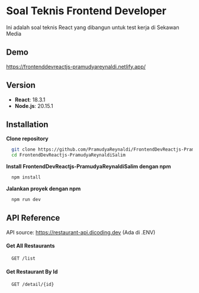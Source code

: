 
# Soal Teknis Frontend Developer

Ini adalah soal teknis React yang dibangun untuk test kerja di Sekawan Media

## Demo

https://frontenddevreactjs-pramudyareynaldi.netlify.app/

## Version

- **React**: 18.3.1
- **Node.js**: 20.15.1
## Installation

**Clone repository**

```bash
  git clone https://github.com/PramudyaReynaldi/FrontendDevReactjs-PramudyaReynaldiSalim.git
  cd FrontendDevReactjs-PramudyaReynaldiSalim
```

**Install FrontendDevReactjs-PramudyaReynaldiSalim dengan npm**

```bash
  npm install
```

**Jalankan proyek dengan npm**

```bash
  npm run dev
```


    
## API Reference

API source: https://restaurant-api.dicoding.dev (Ada di .ENV)

#### Get All Restaurants

```bash
  GET /list
```

#### Get Restaurant By Id

```bash
  GET /detail/{id}
```

